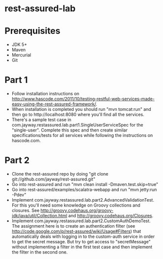 rest-assured-lab
================

Prerequisites
=============

* JDK 5+
* Maven
* Mercurial
* Git

Part 1
======

* Follow installation instructions on http://www.hascode.com/2011/10/testing-restful-web-services-made-easy-using-the-rest-assured-framework/.
* When installation is completed you should run "mvn tomcat:run" and then go to http://localhost:8080 where you'll find all the services.
* There's a sample test case in com.jayway.restassured.lab.part1.SingleUserServiceSpec for the "single-user". Complete this spec and then create similar
  specifications/tests for all services while following the instructions on hascode.com.

Part 2
======

* Clone the rest-assured repo by doing "git clone git://github.com/jayway/rest-assured.git"
* Go into rest-assured and run "mvn clean install -Dmaven.test.skip=true"
* Go into rest-assured/examples/scalatra-webapp and run "mvn jetty:run -Pdev"
* Implement com.jayway.restassured.lab.part2.AdvancedValidationTest. For this you'll need some knowledge on Groovy collections and closures.
  See http://groovy.codehaus.org/groovy-jdk/java/util/Collection.html and http://groovy.codehaus.org/Closures.
* Implement com.jayway.restassured.lab.part2.CustomAuthDemoTest. The assignment here is to create an authentication filter (see http://code.google.com/p/rest-assured/wiki/Usage#Filters)
  that automatically deals with logging in to the custom-auth service in order to get the secret message. But try to get access to "secretMessage" without implementing a filter
  in the first test case and then implement the filter in the second one.

